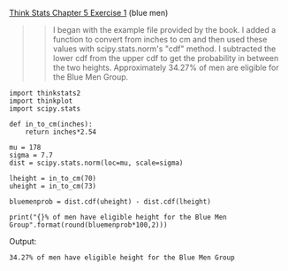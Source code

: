 [Think Stats Chapter 5 Exercise 1](http://greenteapress.com/thinkstats2/html/thinkstats2006.html#toc50) (blue men)

>> I began with the example file provided by the book. I added a function to convert from inches to cm and then used these values with scipy.stats.norm's "cdf" method. I subtracted the lower cdf from the upper cdf to get the probability in between the two heights. Approximately 34.27% of men are eligible for the Blue Men Group.

```
import thinkstats2
import thinkplot
import scipy.stats

def in_to_cm(inches):
    return inches*2.54

mu = 178
sigma = 7.7
dist = scipy.stats.norm(loc=mu, scale=sigma)

lheight = in_to_cm(70)
uheight = in_to_cm(73)

bluemenprob = dist.cdf(uheight) - dist.cdf(lheight)

print("{}% of men have eligible height for the Blue Men Group".format(round(bluemenprob*100,2)))
```

Output:

```
34.27% of men have eligible height for the Blue Men Group
```

